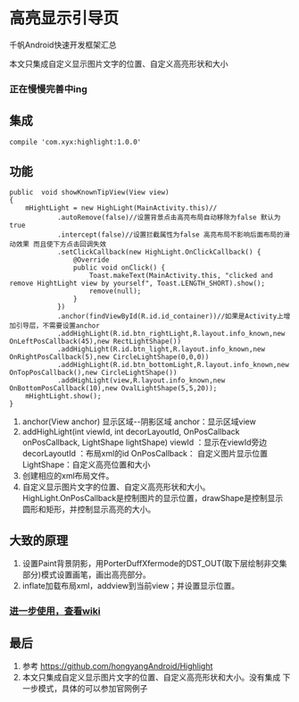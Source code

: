 # 高亮显示引导页
千帆Android快速开发框架汇总

本文只集成自定义显示图片文字的位置、自定义高亮形状和大小

### 正在慢慢完善中ing

## 集成
    compile 'com.xyx:highlight:1.0.0'

## 功能

```
public  void showKnownTipView(View view)
{
    mHightLight = new HighLight(MainActivity.this)//
            .autoRemove(false)//设置背景点击高亮布局自动移除为false 默认为true
            .intercept(false)//设置拦截属性为false 高亮布局不影响后面布局的滑动效果 而且使下方点击回调失效
            .setClickCallback(new HighLight.OnClickCallback() {
                @Override
                public void onClick() {
                    Toast.makeText(MainActivity.this, "clicked and remove HightLight view by yourself", Toast.LENGTH_SHORT).show();
                    remove(null);
                }
            })
            .anchor(findViewById(R.id.id_container))//如果是Activity上增加引导层，不需要设置anchor
            .addHighLight(R.id.btn_rightLight,R.layout.info_known,new OnLeftPosCallback(45),new RectLightShape())
            .addHighLight(R.id.btn_light,R.layout.info_known,new OnRightPosCallback(5),new CircleLightShape(0,0,0))
            .addHighLight(R.id.btn_bottomLight,R.layout.info_known,new OnTopPosCallback(),new CircleLightShape())
            .addHighLight(view,R.layout.info_known,new OnBottomPosCallback(10),new OvalLightShape(5,5,20));
    mHightLight.show();
}
```

1. anchor(View anchor) 显示区域--阴影区域  anchor：显示区域view
2. addHighLight(int viewId, int decorLayoutId, OnPosCallback onPosCallback, LightShape lightShape)
    viewId ：显示在viewId旁边
    decorLayoutId ：布局xml的id
    OnPosCallback： 自定义图片显示位置
    LightShape：自定义高亮位置和大小
3. 创建相应的xml布局文件。
4. 自定义显示图片文字的位置、自定义高亮形状和大小。HighLight.OnPosCallback是控制图片的显示位置，drawShape是控制显示圆形和矩形，并控制显示高亮的大小。




## 大致的原理
1. 设置Paint背景阴影，用PorterDuffXfermode的DST_OUT(取下层绘制非交集部分)模式设置画笔，画出高亮部分。
2. inflate加载布局xml，addview到当前view；并设置显示位置。


### [进一步使用，查看wiki](https://github.com/xyxStyle/HighLightGuide)

## 最后
1. 参考 https://github.com/hongyangAndroid/Highlight
2. 本文只集成自定义显示图片文字的位置、自定义高亮形状和大小。没有集成 下一步模式，具体的可以参加官网例子